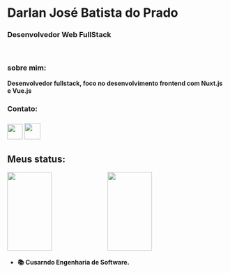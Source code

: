 <h1><strong>Darlan José Batista do Prado<strong/></h1>
<h3>Desenvolvedor Web FullStack</h3>
<br/>
<div class="sobreMim">
   <h3> sobre mim:</h3>
   <span>Desenvolvedor fullstack, foco no desenvolvimento frontend com Nuxt.js e Vue.js</span>

<br/>

<div class="contato">
   <h3>Contato: <h3>
  
   <a href="mailto:darlandoprado2014@gmail.com" target="_blank"><img height="35" width="35" src="https://cdn-icons-png.flaticon.com/512/2504/2504727.png"></a>
   <a href="https://api.whatsapp.com/send/?phone=%2B5547991131817&text&type=phone_number&app_absent=0" target="blank"><img height="37" width="37" src="https://img.icons8.com/color/452/whatsapp--v1.png"></a>
</div>

<div class="status">
   <h2>Meus status:</h2>
     <img width="45%" height="180em" src="https://github-readme-stats.vercel.app/api?username=DarlanPrado&_icons=true&theme=dark&include_all_commits=true&count_private=true"/>
     <img width="45%" height="180em" src="https://github-readme-stats.vercel.app/api/top-langs/?username=DarlanPrado&_icons=true&theme=dark&include_all_commits=true&count_private=true"/>
     <p></p>
     <ul>
       <li>📚 Cusarndo Engenharia de Software.</li>
     </ul>
</div>
